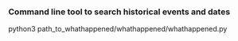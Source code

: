 ### Command line tool to search historical events and dates

python3 path_to_whathappened/whathappened/whathappened.py